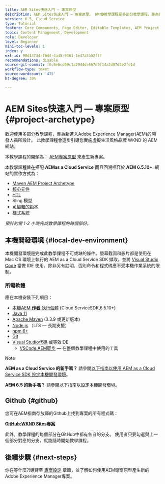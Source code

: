 ```yaml
---
title: AEM Sites快速入門 — 專案原型
description: AEM Sites快速入門 — 專案原型。 WKND教學課程是多部分教學課程，專為剛接觸Adobe Experience Manager的開發人員所設計。 本教學課程會逐步說明虛擬生活風格品牌WKND的AEM網站實作。 本教學課程涵蓋基本主題，例如專案設定、主要原型、核心元件、可編輯範本、用戶端程式庫和元件開發。
version: 6.5, Cloud Service
type: Tutorial
feature: Core Components, Page Editor, Editable Templates, AEM Project Archetype
topic: Content Management, Development
role: Developer
level: Beginner
mini-toc-levels: 1
index: y
exl-id: 90d14734-f644-4a45-9361-1e47a5b52fff
recommendations: disable
source-git-commit: f0c6e6cd09c1a2944de667d9f14a2d87d3e2fe1d
workflow-type: tm+mt
source-wordcount: '475'
ht-degree: 39%

---
```


# AEM Sites快速入門 — 專案原型 {#project-archetype}

歡迎使用多部分教學課程，專為新進入Adobe Experience Manager(AEM)的開發人員所設計。 此教學課程會逐步引導您實施虛擬生活風格品牌 WKND 的 AEM 網站。

本教學課程的開頭為： [AEM專案原型](https://experienceleague.adobe.com/docs/experience-manager-core-components/using/developing/archetype/overview.html?lang=zh-Hant) 來產生新專案。

本教學課程旨在搭配 **AEMas a Cloud Service** 而且回溯相容於 **AEM 6.5.10+**. 網站的實作方式為：

* [Maven AEM Project Archetype](https://experienceleague.adobe.com/docs/experience-manager-core-components/using/developing/archetype/overview.html)
* [核心元件](https://experienceleague.adobe.com/docs/experience-manager-core-components/using/introduction.html)
* [HTL](https://experienceleague.adobe.com/docs/experience-manager-htl/using/getting-started/getting-started.html)
* Sling 模型
* [可編輯的範本](https://experienceleague.adobe.com/docs/experience-manager-learn/sites/page-authoring/template-editor-feature-video-use.html)
* [樣式系統](https://experienceleague.adobe.com/docs/experience-manager-learn/sites/page-authoring/style-system-feature-video-use.html)

*預計約需 1-2 小時完成教學課程的每個部份。*

## 本機開發環境 {#local-dev-environment}

本機開發環境是完成此教學課程不可或缺的條件。螢幕截圖和影片都是使用在 Mac OS 環境上執行的 AEM as a Cloud Service SDK 擷取，並將 [Visual Studio Code](https://code.visualstudio.com/) 當做 IDE 使用。除非另有註明，否則命令和程式碼應不受本機作業系統的限制。

### 所需軟體

應在本機安裝下列項目：

* [本機AEM **作者** 執行個體](https://experience.adobe.com/#/downloads) (Cloud ServiceSDK,6.5.10+)
* [Java 11](https://downloads.experiencecloud.adobe.com/content/software-distribution/en/general.html)
* [Apache Maven](https://maven.apache.org/) (3.3.9 或更新版本)
* [Node.js](https://nodejs.org/en/) （LTS — 長期支援）
* [npm 6+](https://www.npmjs.com/)
* [Git](https://git-scm.com/)
* [Visual Studio代碼](https://code.visualstudio.com/) 或等效IDE
   * [VSCode AEM同步](https://marketplace.visualstudio.com/items?itemName=yamato-ltd.vscode-aem-sync)  — 在整個教學課程中使用的工具

>[!NOTE]
>
> **AEM as a Cloud Service 的新手嗎？** 請參閱[以下指南以使用 AEM as a Cloud Service SDK 設定本機開發環境](https://experienceleague.adobe.com/docs/experience-manager-learn/cloud-service/local-development-environment-set-up/overview.html?lang=zh-Hant)。
>
> **AEM 6.5 的新手嗎？** 請參閱[以下指南以設定本機開發環境](https://experienceleague.adobe.com/docs/experience-manager-learn/foundation/development/set-up-a-local-aem-development-environment.html)。

## Github {#github}

您可在AEM指南存放庫的Github上找到專案的所有程式碼：

**[GitHub:WKND Sites專案](https://github.com/adobe/aem-guides-wknd)**

此外，教學課程的每個部分在GitHub中都有各自的分支。 使用者只要勾選與上一個部分對應的分支，就能隨時開始教學課程。

## 後續步驟 {#next-steps}

你在等什麼?!導覽至 [專案設定](project-setup.md) 章節，並了解如何使用AEM專案原型產生新的Adobe Experience Manager專案。

